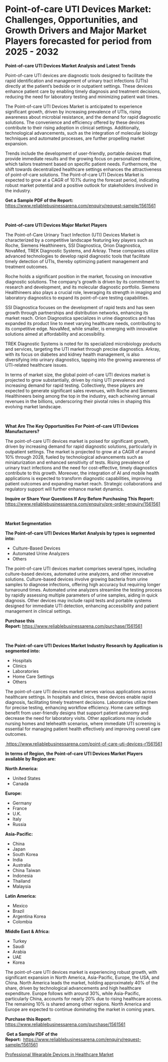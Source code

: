<p><h1>Point-of-care UTI Devices Market: Challenges, Opportunities, and Growth Drivers and Major Market Players forecasted for period from 2025 - 2032</h1></p><p><strong>Point-of-care UTI Devices Market Analysis and Latest Trends</strong></p>
<p><p>Point-of-care UTI devices are diagnostic tools designed to facilitate the rapid identification and management of urinary tract infections (UTIs) directly at the patient’s bedside or in outpatient settings. These devices enhance patient care by enabling timely diagnosis and treatment decisions, reducing the need for laboratory testing and minimizing patient wait times.</p><p>The Point-of-care UTI Devices Market is anticipated to experience significant growth, driven by increasing prevalence of UTIs, rising awareness about microbial resistance, and the demand for rapid diagnostic solutions. The convenience and efficiency offered by these devices contribute to their rising adoption in clinical settings. Additionally, technological advancements, such as the integration of molecular biology techniques and automated processes, are further propelling market expansion.</p><p>Trends include the development of user-friendly, portable devices that provide immediate results and the growing focus on personalized medicine, which tailors treatment based on specific patient needs. Furthermore, the shift towards decentralized healthcare settings enhances the attractiveness of point-of-care solutions. The Point-of-care UTI Devices Market is expected to grow at a CAGR of 10.1% during the forecast period, indicating robust market potential and a positive outlook for stakeholders involved in the industry.</p></p>
<p><strong>Get a Sample PDF of the Report:&nbsp;</strong> <a href="https://www.reliablebusinessarena.com/enquiry/request-sample/1561561?utm_campaign=3262&utm_medium=2&utm_source=Github&utm_content=ia&utm_term=04032025&utm_id=point-of-care-uti-devices">https://www.reliablebusinessarena.com/enquiry/request-sample/1561561</a></p>
<p>&nbsp;</p>
<p><strong>Point-of-care UTI Devices Major Market Players</strong></p>
<p><p>The Point-of-Care Urinary Tract Infection (UTI) Devices Market is characterized by a competitive landscape featuring key players such as Roche, Siemens Healthineers, SSI Diagnostica, Orion Diagnostica, NovaMed, TREK Diagnostic Systems, and Arkray. These companies utilize advanced technologies to develop rapid diagnostic tools that facilitate timely detection of UTIs, thereby optimizing patient management and treatment outcomes.</p><p>Roche holds a significant position in the market, focusing on innovative diagnostic solutions. The company's growth is driven by its commitment to research and development, and its molecular diagnostic portfolio. Siemens Healthineers also plays a crucial role, leveraging its strength in imaging and laboratory diagnostics to expand its point-of-care testing capabilities.</p><p>SSI Diagnostica focuses on the development of rapid tests and has seen growth through partnerships and distribution networks, enhancing its market reach. Orion Diagnostica specializes in urine diagnostics and has expanded its product line to meet varying healthcare needs, contributing to its competitive edge. NovaMed, while smaller, is emerging with innovative solutions aimed at affordability and accessibility.</p><p>TREK Diagnostic Systems is noted for its specialized microbiology products and services, targeting the UTI market through precise diagnostics. Arkray, with its focus on diabetes and kidney health management, is also diversifying into urinary diagnostics, tapping into the growing awareness of UTI-related healthcare issues.</p><p>In terms of market size, the global point-of-care UTI devices market is projected to grow substantially, driven by rising UTI prevalence and increasing demand for rapid testing. Collectively, these players are expected to generate significant sales revenues, with Roche and Siemens Healthineers being among the top in the industry, each achieving annual revenues in the billions, underscoring their pivotal roles in shaping this evolving market landscape. </p></p>
<p>&nbsp;</p>
<p><strong>What Are The Key Opportunities For Point-of-care UTI Devices Manufacturers?</strong></p>
<p><p>The point-of-care UTI devices market is poised for significant growth, driven by increasing demand for rapid diagnostic solutions, particularly in outpatient settings. The market is projected to grow at a CAGR of around 10% through 2028, fueled by technological advancements such as miniaturization and enhanced sensitivity of tests. Rising prevalence of urinary tract infections and the need for cost-effective, timely diagnostics contribute to this growth. Moreover, the integration of AI and mobile health applications is expected to transform diagnostic capabilities, improving patient outcomes and expanding market reach. Strategic collaborations and regulatory support will further enhance market dynamics.</p></p>
<p><strong>Inquire or Share Your Questions If Any Before Purchasing This Report:</strong> <a href="https://www.reliablebusinessarena.com/enquiry/pre-order-enquiry/1561561?utm_campaign=3262&utm_medium=2&utm_source=Github&utm_content=ia&utm_term=04032025&utm_id=point-of-care-uti-devices">https://www.reliablebusinessarena.com/enquiry/pre-order-enquiry/1561561</a></p>
<p>&nbsp;</p>
<p><strong>Market Segmentation</strong></p>
<p><strong>The Point-of-care UTI Devices Market Analysis by types is segmented into:</strong></p>
<p><ul><li>Culture-Based Devices</li><li>Automated Urine Analyzers</li><li>Others</li></ul></p>
<p><p>The point-of-care UTI devices market comprises several types, including culture-based devices, automated urine analyzers, and other innovative solutions. Culture-based devices involve growing bacteria from urine samples to diagnose infections, offering high accuracy but requiring longer turnaround times. Automated urine analyzers streamline the testing process by rapidly assessing multiple parameters of urine samples, aiding in quick diagnosis. Other devices may include rapid tests and portable systems designed for immediate UTI detection, enhancing accessibility and patient management in clinical settings.</p></p>
<p><strong>Purchase this Report:&nbsp;</strong><a href="https://www.reliablebusinessarena.com/purchase/1561561?utm_campaign=3262&utm_medium=2&utm_source=Github&utm_content=ia&utm_term=04032025&utm_id=point-of-care-uti-devices">https://www.reliablebusinessarena.com/purchase/1561561</a></p>
<p>&nbsp;</p>
<p><strong>The Point-of-care UTI Devices Market Industry Research by Application is segmented into:</strong></p>
<p><ul><li>Hospitals</li><li>Clinics</li><li>Laboratories</li><li>Home Care Settings</li><li>Others</li></ul></p>
<p><p>The point-of-care UTI devices market serves various applications across healthcare settings. In hospitals and clinics, these devices enable rapid diagnosis, facilitating timely treatment decisions. Laboratories utilize them for precise testing, enhancing workflow efficiency. Home care settings benefit from user-friendly designs that support patient autonomy and decrease the need for laboratory visits. Other applications may include nursing homes and telehealth scenarios, where immediate UTI screening is essential for managing patient health effectively and improving overall care outcomes.</p></p>
<p><a href="https://www.reliablebusinessarena.com/point-of-care-uti-devices-r1561561?utm_campaign=3262&utm_medium=2&utm_source=Github&utm_content=ia&utm_term=04032025&utm_id=point-of-care-uti-devices">&nbsp;https://www.reliablebusinessarena.com/point-of-care-uti-devices-r1561561</a></p>
<p><strong>In terms of Region, the Point-of-care UTI Devices Market Players available by Region are:</strong></p>
<p>
    <p> <strong> North America: </strong>
        <ul>
            <li>United States</li>
            <li>Canada</li>
        </ul>
        </p> 
    <p> <strong> Europe: </strong>
        <ul>
            <li>Germany</li>
            <li>France</li>
            <li>U.K.</li>
            <li>Italy</li>
            <li>Russia</li>
        </ul>
        </p> 
    <p> <strong> Asia-Pacific: </strong>
        <ul>
            <li>China</li>
            <li>Japan</li>
            <li>South Korea</li>
            <li>India</li>
            <li>Australia</li>
            <li>China Taiwan</li>
            <li>Indonesia</li>
            <li>Thailand</li>
            <li>Malaysia</li>
        </ul>
        </p> 
    <p> <strong> Latin America: </strong>
        <ul>
            <li>Mexico</li>
            <li>Brazil</li>
            <li>Argentina Korea</li>
            <li>Colombia</li>
        </ul>
        </p> 
    <p> <strong> Middle East & Africa: </strong>
        <ul>
            <li>Turkey</li>
            <li>Saudi</li>
            <li>Arabia</li>
            <li>UAE</li>
            <li>Korea</li>
        </ul>
    </p>
    </p>
<p><p>The point-of-care UTI devices market is experiencing robust growth, with significant expansion in North America, Asia-Pacific, Europe, the USA, and China. North America leads the market, holding approximately 40% of the share, driven by technological advancements and high healthcare expenditure. Europe follows with around 30%, while Asia-Pacific, particularly China, accounts for nearly 20% due to rising healthcare access. The remaining 10% is shared among other regions. North America and Europe are expected to continue dominating the market in coming years.</p></p>
<p><strong>Purchase this Report: </strong><a href="https://www.reliablebusinessarena.com/purchase/1561561?utm_campaign=3262&utm_medium=2&utm_source=Github&utm_content=ia&utm_term=04032025&utm_id=point-of-care-uti-devices">https://www.reliablebusinessarena.com/purchase/1561561</a></p>
<p>&nbsp;<strong>Get a Sample PDF of the Report:&nbsp;&nbsp;</strong><a href="https://www.reliablebusinessarena.com/enquiry/request-sample/1561561?utm_campaign=3262&utm_medium=2&utm_source=Github&utm_content=ia&utm_term=04032025&utm_id=point-of-care-uti-devices">https://www.reliablebusinessarena.com/enquiry/request-sample/1561561</a></p>
<p><strong></strong></p>
<p><p><a href="https://github.com/lateshab69/Market-Research-Report-List-1/blob/main/professional-wearable-devices-in-healthcare-market.md?utm_campaign=3262&utm_medium=2&utm_source=Github&utm_content=ia&utm_term=04032025&utm_id=point-of-care-uti-devices">Professional Wearable Devices in Healthcare Market</a></p></p>